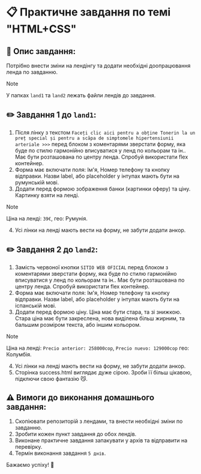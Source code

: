 # 📋 Практичне завдання по темі "HTML+CSS"

## 📄 Опис завдання:

Потрібно внести зміни на лендінгу та додати необхідні доопрацювання ленда по завданню. 

> [!NOTE]
> У папках `land1` та `land2` лежать файли лендів до завдання.

## ✏️ Завдання 1 до `land1`:

1. Після лінку з текстом `Faceți clic aici pentru a obține Tonerin la un preț special și pentru a scăpa de simptomele hipertensiunii arteriale >>>` перед блоком з коментарями зверстати форму, яка буде по стилю гармонійно вписуватися у ленд по кольорам та ін.. Має бути розташована по центру ленда. Спробуй використати flex контейнер.
2. Форма має включати поля: Ім'я, Номер телефону та кнопку відправки. Назви label, або placeholder у інтупах мають бути на румунській мові.
3. Додати перед формою зображення банки (картинки оферу) та ціну. Картинку взяти на ленді.
> [!NOTE]
> Ціна на ленді: `39€`, гео: Румунія.

4. Усі лінки на ленді мають вести на форму, не забути додати анкор.

## ✏️ Завдання 2 до `land2`:

1. Замість червоної кнопки `SITIO WEB OFICIAL` перед блоком з коментарями зверстати форму, яка буде по стилю гармонійно вписуватися у ленд по кольорам та ін.. Має бути розташована по центру ленда. Спробуй використати flex контейнер.
2. Форма має включати поля: Ім'я, Номер телефону та кнопку відправки. Назви label, або placeholder у інтупах мають бути на іспанській мові.
3. Додати перед формою ціну. Ціна має бути стара, та зі знижкою. Стара ціна має бути закреслена, нова виділена більш жирним, та бальшим розміром текста, або іншим кольором.
> [!NOTE]
> Ціна на ленді: `Precio anterior: 258000cop`, `Precio nuevo: 129000cop` гео: Колумбія.

4. Усі лінки на ленді мають вести на форму, не забути додати анкор.
5. Сторінка success.html виглядає дуже сірою. Зроби її більш цікавою, підключи свою фантазію 😼.

## ⚠️ Вимоги до виконання домашнього завдання:
1. Скопіювати репозиторій з лендами, та внести необхідні зміни по завданню.
2. Зробити кожен пункт завдання до обох лендів.
3. Виконане практичне завдання запакувати у архів та відправити на перевірку.
4. Термін виконання завдання `5 днів`.

Бажаємо успіху! 🚀

